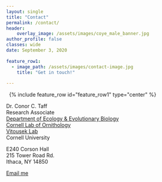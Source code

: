```yaml
---
layout: single
title: "Contact"
permalink: /contact/
header:
    overlay_image: /assets/images/coye_male_banner.jpg
author_profile: false
classes: wide
date: September 3, 2020
        
feature_row1:
  - image_path: /assets/images/contact-image.jpg
    title: "Get in touch!"
        
---
```


&nbsp;
{% include feature_row id="feature_row1" type="center" %}


Dr. Conor C. Taff<br>
Research Associate<br>
[Department of Ecology & Evolutionary Biology][1]<br>
[Cornell Lab of Ornithology][2]<br>
[Vitousek Lab](https://www.vitousek.weebly.com)
<br>
Cornell University

E240 Corson Hall<br />
215 Tower Road Rd.<br />
Ithaca, NY 14850<br />

<a href="mailto:{{ 'cct63@cornell.edu' | encode_email }}" title="Email me">Email me</a>

[1]: https://ecologyandevolution.cornell.edu/
[2]: https://www.birds.cornell.edu
